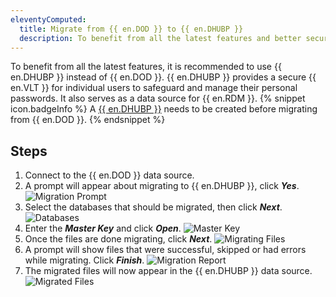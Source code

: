 ```yaml
---
eleventyComputed:
  title: Migrate from {{ en.DOD }} to {{ en.DHUBP }}
  description: To benefit from all the latest features and better security, it is recommended to use {{ en.DHUBP }} instead of {{ en.DOD }}.
---
```

To benefit from all the latest features, it is recommended to use {{ en.DHUBP }} instead of {{ en.DOD }}. {{ en.DHUBP }} provides a secure {{ en.VLT }} for individual users to safeguard and manage their personal passwords. It also serves as a data source for {{ en.RDM }}.
{% snippet icon.badgeInfo %}
A [{{ en.DHUBP }}](/hub/getting-started/create-hub/hub-personal/) needs to be created before migrating from {{ en.DOD }}.
{% endsnippet %}

## Steps
1. Connect to the {{ en.DOD }} data source.
1. A prompt will appear about migrating to {{ en.DHUBP }}, click ***Yes***.
![Migration Prompt](https://cdnweb.devolutions.net/docs/docs_en_kb_KB0028.png)
1. Select the databases that should be migrated, then click ***Next***.
![Databases](https://cdnweb.devolutions.net/docs/docs_en_kb_KB0029.png)
1. Enter the ***Master Key*** and click ***Open***.
![Master Key](https://cdnweb.devolutions.net/docs/docs_en_kb_KB0030.png)
1. Once the files are done migrating, click ***Next***.
![Migrating Files](https://cdnweb.devolutions.net/docs/docs_en_kb_KB0031.png)
1. A prompt will show files that were successful, skipped or had errors while migrating. Click ***Finish***.
![Migration Report](https://cdnweb.devolutions.net/docs/docs_en_kb_KB0032.png)
1. The migrated files will now appear in the {{ en.DHUBP }} data source.
![Migrated Files](https://cdnweb.devolutions.net/docs/docs_en_kb_KB0033.png)
